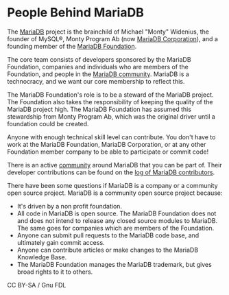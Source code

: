 
# People Behind MariaDB

The [MariaDB](https://app.gitbook.com/s/aEnK0ZXmUbJzqQrTjFyb/compatibility-and-differences/mariadb-vs-mysql-compatibility) project is the brainchild of Michael
"Monty" Widenius, the founder of MySQL®, Monty Program Ab (now
[MariaDB Corporation](https://mariadb.com)), and a founding member of the
[MariaDB Foundation](https://mariadb.org).


The core team consists of developers sponsored by the MariaDB Foundation,
companies and individuals who are members of the Foundation, and people in
the [MariaDB community](/kb/en/community/).
MariaDB is a technocracy, and we want our core membership to reflect this.


The MariaDB Foundation's role is to be a steward of the MariaDB project. The
Foundation also takes the responsibility of keeping the quality of the MariaDB
project high. The MariaDB Foundation has assumed this stewardship from Monty
Program Ab, which was the original driver until a foundation could be created.


Anyone with enough technical skill level can contribute. You don't have to work at
the MariaDB Foundation, MariaDB Corporation, or at any other Foundation member
company to be able to participate or commit code!


There is an active
[community](resources.md) around MariaDB
that you can be part of. Their developer contributions can be found on the
[log of MariaDB contributors](../contributing-participating/log-of-mariadb-contributions.md).


There have been some questions if MariaDB is a company or a community
open source project. MariaDB is a community open source project because:


* It's driven by a non profit foundation.
* All code in MariaDB is open source. The MariaDB Foundation does not and does
 not intend to release any closed source modules to MariaDB. The same goes for
 companies which are members of the Foundation.
* Anyone can submit pull requests to the MariaDB code base, and ultimately gain commit access.
* Anyone can contribute articles or make changes to the MariaDB Knowledge Base.
* The MariaDB Foundation manages the MariaDB trademark, but gives broad rights to it to others.


CC BY-SA / Gnu FDL

